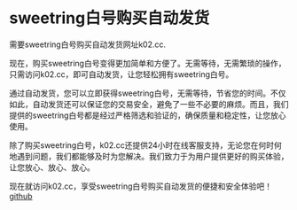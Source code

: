 # sweetring白号购买自动发货

需要sweetring白号购买自动发货网址k02.cc.

现在，购买sweetring白号变得更加简单和方便了。无需等待，无需繁琐的操作，只需访问k02.cc，即可自动发货，让您轻松拥有sweetring白号。

通过自动发货，您可以立即获得sweetring白号，无需等待，节省您的时间。不仅如此，自动发货还可以保证您的交易安全，避免了一些不必要的麻烦。而且，我们提供的sweetring白号都是经过严格筛选和验证的，确保质量和稳定性，让您放心使用。

除了购买sweetring白号，k02.cc还提供24小时在线客服支持，无论您在何时何地遇到问题，我们都能够及时为您解决。我们致力于为用户提供更好的购买体验，让您放心、放心、放心。

现在就访问k02.cc，享受sweetring白号购买自动发货的便捷和安全体验吧！[github](https://github.com)